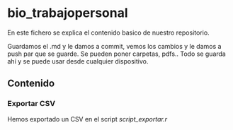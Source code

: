 # bio_trabajopersonal

En este fichero se explica el contenido basico de nuestro repositorio.

Guardamos el .md y le damos a commit, vemos los cambios y le damos a push par que se guarde.
Se pueden poner carpetas, pdfs.. Todo se guarda ahí y se puede usar desde cualquier dispositivo.

## Contenido

### Exportar CSV
Hemos exportado un CSV en el script *script_exportar.r*